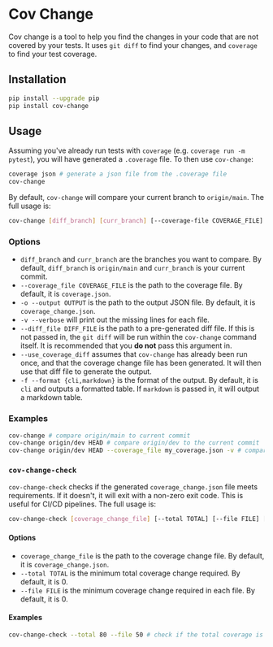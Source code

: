 # Cov Change
Cov change is a tool to help you find the changes in your code that are not covered by your tests. It uses `git diff` to find your changes, and `coverage` to find your test coverage.

## Installation
```bash
pip install --upgrade pip
pip install cov-change
```

## Usage
Assuming you've already run tests with `coverage` (e.g. `coverage run -m pytest`), you will have generated a `.coverage` file. To then use `cov-change`:

```bash
coverage json # generate a json file from the .coverage file
cov-change
```
By default, `cov-change` will compare your current branch to `origin/main`. The full usage is:

```bash
cov-change [diff_branch] [curr_branch] [--coverage-file COVERAGE_FILE]  [-o --output OUTPUT] [-v --verbose] [--diff_file DIFF_FILE] [--use-coverage-diff] [-h --help]
```

### Options
- `diff_branch` and `curr_branch` are the branches you want to compare. By default, `diff_branch` is `origin/main` and `curr_branch` is your current commit.
- `--coverage_file COVERAGE_FILE` is the path to the coverage file. By default, it is `coverage.json`.
-  `-o --output OUTPUT` is the path to the output JSON file. By default, it is `coverage_change.json`.
- `-v --verbose` will print out the missing lines for each file.
- `--diff_file DIFF_FILE` is the path to a pre-generated diff file. If this is not passed in, the `git diff` will be run within the `cov-change` command itself. It is recommended that you **do not** pass this argument in.
- `--use_coverage_diff` assumes that `cov-change` has already been run once, and that the coverage change file has been generated. It will then use that diff file to generate the output.
- `-f --format {cli,markdown}` is the format of the output. By default, it is `cli` and outputs a formatted table. If `markdown` is passed in, it will output a markdown table.

### Examples
```bash
cov-change # compare origin/main to current commit
cov-change origin/dev HEAD # compare origin/dev to the current commit
cov-change origin/dev HEAD --coverage_file my_coverage.json -v # compare origin/dev to the current commit, using my_coverage.json as the coverage file and printing out the missing lines
```

### `cov-change-check`
`cov-change-check` checks if the generated `coverage_change.json` file meets requirements. If it doesn't, it will exit with a non-zero exit code. This is useful for CI/CD pipelines. The full usage is:
```bash
cov-change-check [coverage_change_file] [--total TOTAL] [--file FILE] [-h --help]
```

#### Options
- `coverage_change_file` is the path to the coverage change file. By default, it is `coverage_change.json`.
- `--total TOTAL` is the minimum total coverage change required. By default, it is 0.
- `--file FILE` is the minimum coverage change required in each file. By default, it is 0.

#### Examples
```bash
cov-change-check --total 80 --file 50 # check if the total coverage is at least 80%, and if each file has at least 50% coverage
```
